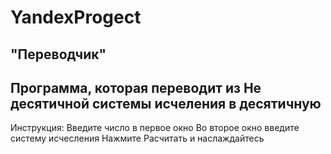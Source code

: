 # YandexProgect
"Переводчик"
--------------------
Программа, которая переводит из Не десятичной системы исчеления в десятичную
--------------------
Инструкция:
Введите число в первое окно
Во второе окно введите систему исчесления 
Нажмите Расчитать и наслаждайтесь 
